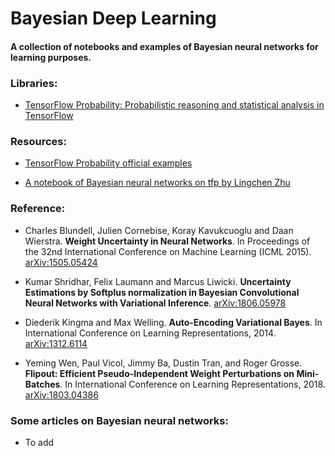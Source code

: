 # Bayesian Deep Learning

#### A collection of notebooks and examples of Bayesian neural networks for learning purposes.

### Libraries:

* [TensorFlow Probability: Probabilistic reasoning and statistical analysis in TensorFlow](https://www.tensorflow.org/probability)

### Resources:

* [TensorFlow Probability official examples](https://github.com/tensorflow/probability/tree/master/tensorflow_probability/examples)

* [A notebook of Bayesian neural networks on tfp by Lingchen Zhu](https://github.com/zhulingchen/tfp-tutorial/blob/master/tfp_bnn.ipynb)

### Reference:

* Charles Blundell, Julien Cornebise, Koray Kavukcuoglu and Daan Wierstra. <strong>Weight Uncertainty in Neural Networks</strong>.	In Proceedings of the 32nd International Conference on Machine Learning (ICML 2015). [arXiv:1505.05424](https://arxiv.org/abs/1505.05424)

* Kumar Shridhar, Felix Laumann and Marcus Liwicki. <strong>Uncertainty Estimations by Softplus normalization in Bayesian Convolutional Neural Networks with Variational Inference</strong>. [arXiv:1806.05978](https://arxiv.org/abs/1806.05978)

* Diederik Kingma and Max Welling. <strong>Auto-Encoding Variational Bayes</strong>. In International Conference on Learning Representations, 2014. [arXiv:1312.6114](https://arxiv.org/abs/1312.6114)

* Yeming Wen, Paul Vicol, Jimmy Ba, Dustin Tran, and Roger Grosse. <strong>Flipout: Efficient Pseudo-Independent Weight Perturbations on Mini-Batches</strong>. In International Conference on Learning Representations, 2018. [arXiv:1803.04386](https://arxiv.org/abs/1803.04386)

### Some articles on Bayesian neural networks:

* To add
